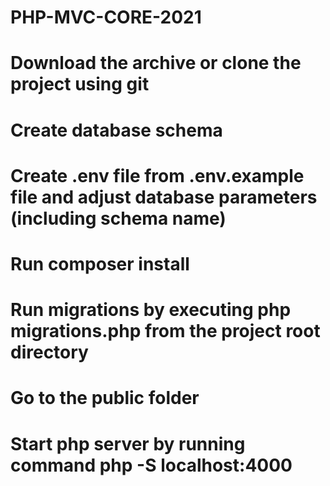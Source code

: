 # PHP-MVC-CORE-2021
# Download the archive or clone the project using git
# Create database schema
# Create .env file from .env.example file and adjust database parameters (including schema name)
# Run composer install
# Run migrations by executing php migrations.php from the project root directory
# Go to the public folder
# Start php server by running command php -S localhost:4000
